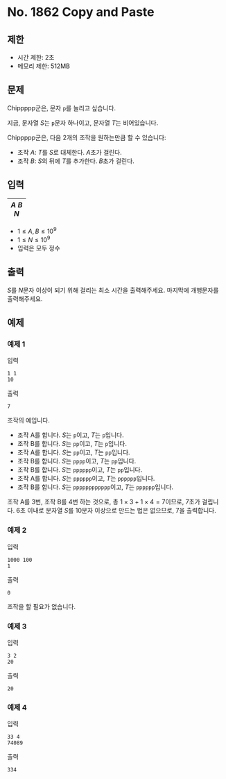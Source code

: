 # No. 1862 Copy and Paste

## 제한

- 시간 제한: 2초
- 메모리 제한: 512MB

## 문제

Chippppp군은, 문자 `p`를 늘리고 싶습니다.

지금, 문자열 $S$는 `p`문자 하나이고, 문자열 $T$는 비어있습니다.

Chippppp군은, 다음 $2$개의 조작을 원하는만큼 할 수 있습니다:

- 조작 $A$: $T$를 $S$로 대체한다. $A$초가 걸린다.
- 조작 $B$: $S$의 뒤에 $T$를 추가한다. $B$초가 걸린다.

## 입력

| $A$ $B$<br>$N$ |
| -------------- |

- $1 \le A, B \le 10^9$
- $1 \le N \le 10^9$
- 입력은 모두 정수

## 출력

$S$를 $N$문자 이상이 되기 위해 걸리는 최소 시간을 출력해주세요. 마지막에 개행문자를 출력해주세요.

## 예제

### 예제 1

입력

```
1 1
10
```

출력

```
7
```

조작의 예입니다.

- 조작 A를 합니다. $S$는 `p`이고, $T$는 `p`입니다.
- 조작 B를 합니다. $S$는 `pp`이고, $T$는 `p`입니다.
- 조작 A를 합니다. $S$는 `pp`이고, $T$는 `pp`입니다.
- 조작 B를 합니다. $S$는 `pppp`이고, $T$는 `pp`입니다.
- 조작 B를 합니다. $S$는 `pppppp`이고, $T$는 `pp`입니다.
- 조작 A를 합니다. $S$는 `pppppp`이고, $T$는 `pppppp`입니다.
- 조작 B를 합니다. $S$는 `pppppppppppp`이고, $T$는 `pppppp`입니다.

조작 A를 $3$번, 조작 B를 $4$번 하는 것으로, 총 $1 \times 3 + 1 \times 4 = 7$이므로, $7$초가 걸립니다. $6$초 이내로 문자열 $S$를 10문자 이상으로 만드는 법은 없으므로, $7$을 출력합니다.

### 예제 2

입력

```
1000 100
1
```

출력

```
0
```

조작을 할 필요가 없습니다.

### 예제 3

입력

```
3 2
20
```

출력

```
20
```

### 예제 4

입력

```
33 4
74089
```

출력

```
334
```